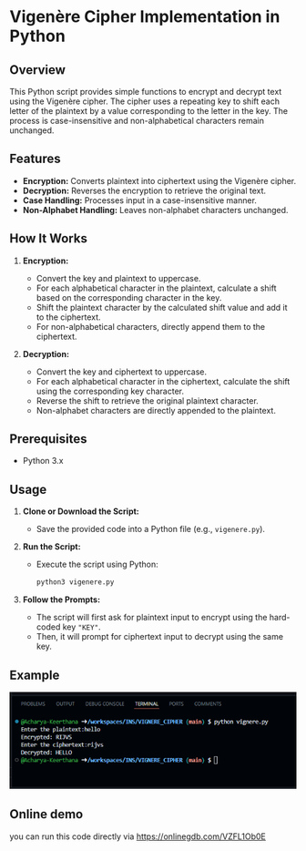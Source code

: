 # Vigenère Cipher Implementation in Python

## Overview

This Python script provides simple functions to encrypt and decrypt text using the Vigenère cipher. The cipher uses a repeating key to shift each letter of the plaintext by a value corresponding to the letter in the key. The process is case-insensitive and non-alphabetical characters remain unchanged.

## Features

- **Encryption:** Converts plaintext into ciphertext using the Vigenère cipher.
- **Decryption:** Reverses the encryption to retrieve the original text.
- **Case Handling:** Processes input in a case-insensitive manner.
- **Non-Alphabet Handling:** Leaves non-alphabet characters unchanged.

## How It Works

1. **Encryption:**
   - Convert the key and plaintext to uppercase.
   - For each alphabetical character in the plaintext, calculate a shift based on the corresponding character in the key.
   - Shift the plaintext character by the calculated shift value and add it to the ciphertext.
   - For non-alphabetical characters, directly append them to the ciphertext.

2. **Decryption:**
   - Convert the key and ciphertext to uppercase.
   - For each alphabetical character in the ciphertext, calculate the shift using the corresponding key character.
   - Reverse the shift to retrieve the original plaintext character.
   - Non-alphabet characters are directly appended to the plaintext.

## Prerequisites

- Python 3.x

## Usage

1. **Clone or Download the Script:**
   - Save the provided code into a Python file (e.g., `vigenere.py`).

2. **Run the Script:**
   - Execute the script using Python:
     ```bash
     python3 vigenere.py
     ```

3. **Follow the Prompts:**
   - The script will first ask for plaintext input to encrypt using the hard-coded key `"KEY"`.
   - Then, it will prompt for ciphertext input to decrypt using the same key.

## Example
![alt text](image.png)

## Online demo
you can run this code directly via https://onlinegdb.com/VZFL1Ob0E




